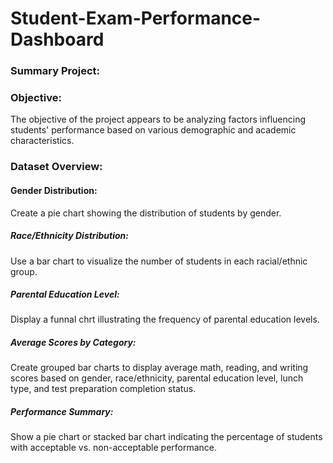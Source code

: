# Student-Exam-Performance-Dashboard
### Summary Project:
### Objective:
The objective of the project appears to be analyzing factors influencing students' performance based on various demographic and academic characteristics.

### Dataset Overview:

#### Gender Distribution:
Create a pie chart showing the distribution of students by gender.
##### Race/Ethnicity Distribution:
Use a bar chart to visualize the number of students in each racial/ethnic group.
##### Parental Education Level:
Display a funnal chrt illustrating the frequency of parental education levels.
##### Average Scores by Category:
Create grouped bar charts to display average math, reading, and writing scores based on gender, race/ethnicity, parental education level, lunch type, and test preparation completion status.
##### Performance Summary:
Show a pie chart or stacked bar chart indicating the percentage of students with acceptable vs. non-acceptable performance.
